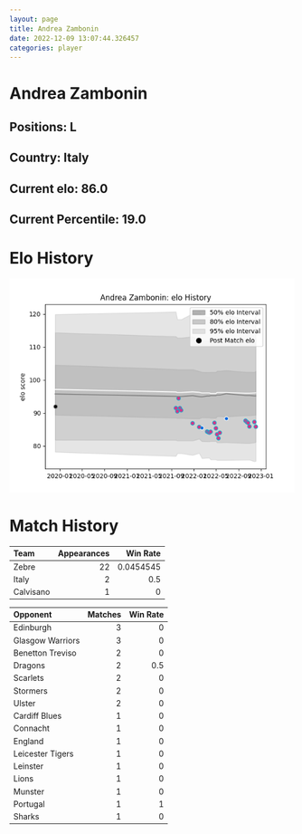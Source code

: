 ```yaml
---  
layout: page  
title: Andrea Zambonin  
date: 2022-12-09 13:07:44.326457  
categories: player  
---
```

# Andrea Zambonin

## Positions: L

## Country: Italy

## Current elo: 86.0

## Current Percentile: 19.0

# Elo History


![elo history](history_AndreaZambonin.png)
# Match History


| Team      |   Appearances |   Win Rate |
|:----------|--------------:|-----------:|
| Zebre     |            22 |  0.0454545 |
| Italy     |             2 |  0.5       |
| Calvisano |             1 |  0         |

| Opponent         |   Matches |   Win Rate |
|:-----------------|----------:|-----------:|
| Edinburgh        |         3 |        0   |
| Glasgow Warriors |         3 |        0   |
| Benetton Treviso |         2 |        0   |
| Dragons          |         2 |        0.5 |
| Scarlets         |         2 |        0   |
| Stormers         |         2 |        0   |
| Ulster           |         2 |        0   |
| Cardiff Blues    |         1 |        0   |
| Connacht         |         1 |        0   |
| England          |         1 |        0   |
| Leicester Tigers |         1 |        0   |
| Leinster         |         1 |        0   |
| Lions            |         1 |        0   |
| Munster          |         1 |        0   |
| Portugal         |         1 |        1   |
| Sharks           |         1 |        0   |